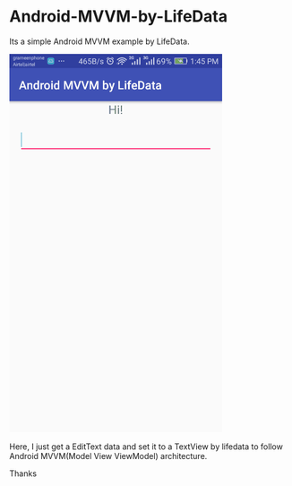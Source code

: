 # Android-MVVM-by-LifeData
Its a simple Android MVVM example by LifeData.


![](https://github.com/ShohanAhmed/Android-MVVM-by-LifeData/blob/master/Screenshorts/android_mvvm_lifedata.gif)


Here, I just get a EditText data and set it to a TextView by lifedata to follow Android MVVM(Model View ViewModel) architecture.

Thanks
